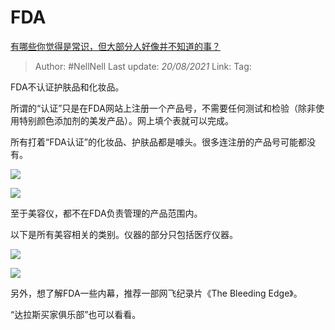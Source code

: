 # FDA
[有哪些你觉得是常识，但大部分人好像并不知道的事？](https://www.zhihu.com/question/422686198/answer/1683485887)

> Author: #NellNell
> Last update: *20/08/2021*
> Link:
> Tag:

FDA不认证护肤品和化妆品。

所谓的“认证”只是在FDA网站上注册一个产品号，不需要任何测试和检验（除非使用特别颜色添加剂的美发产品）。网上填个表就可以完成。

所有打着“FDA认证”的化妆品、护肤品都是噱头。很多连注册的产品号可能都没有。

![](https://pic1.zhimg.com/50/v2-e49d3eb2d5540a181171a801cb1a740b_720w.jpg?source=c8b7c179)

![](https://pic1.zhimg.com/80/v2-e49d3eb2d5540a181171a801cb1a740b_720w.jpg?source=c8b7c179)

至于美容仪，都不在FDA负责管理的产品范围内。

以下是所有美容相关的类别。仪器的部分只包括医疗仪器。

![](https://pic1.zhimg.com/50/v2-53c19a1c2a73456a9cbb8e56388d23da_720w.jpg?source=c8b7c179)

![](https://pic1.zhimg.com/80/v2-53c19a1c2a73456a9cbb8e56388d23da_720w.jpg?source=c8b7c179)

另外，想了解FDA一些内幕，推荐一部网飞纪录片《The Bleeding Edge》。

“达拉斯买家俱乐部”也可以看看。
